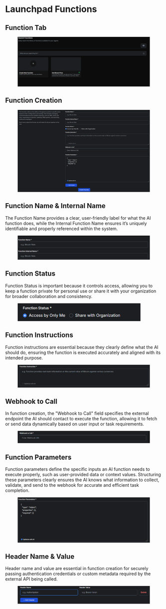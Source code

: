 # Launchpad Functions

## Function Tab

<figure><img src=".gitbook/assets/image (152).png" alt=""><figcaption></figcaption></figure>

## Function Creation

<figure><img src=".gitbook/assets/image (153).png" alt=""><figcaption></figcaption></figure>

## Function Name & Internal Name

The Function Name provides a clear, user-friendly label for what the AI function does, while the Internal Function Name ensures it’s uniquely identifiable and properly referenced within the system.

<figure><img src=".gitbook/assets/image (154).png" alt=""><figcaption></figcaption></figure>

## Function Status

Function Status is important because it controls access, allowing you to keep a function private for personal use or share it with your organization for broader collaboration and consistency.

<figure><img src=".gitbook/assets/image (155).png" alt=""><figcaption></figcaption></figure>

## Function Instructions

Function instructions are essential because they clearly define what the AI should do, ensuring the function is executed accurately and aligned with its intended purpose.

<figure><img src=".gitbook/assets/image (156).png" alt=""><figcaption></figcaption></figure>

## Webhook to Call

In function creation, the "Webhook to Call" field specifies the external endpoint the AI should contact to execute the function, allowing it to fetch or send data dynamically based on user input or task requirements.

<figure><img src=".gitbook/assets/c9ded86d-5c74-430d-bd2e-78c046775344.png" alt=""><figcaption></figcaption></figure>

## Function Parameters

Function parameters define the specific inputs an AI function needs to execute properly, such as user-provided data or context values. Structuring these parameters clearly ensures the AI knows what information to collect, validate, and send to the webhook for accurate and efficient task completion.

<figure><img src=".gitbook/assets/00de5edd-0127-4811-9226-252ad9340285.png" alt=""><figcaption></figcaption></figure>

## Header Name & Value

Header name and value are essential in function creation for securely passing authentication credentials or custom metadata required by the external API being called.

<figure><img src=".gitbook/assets/image (157).png" alt=""><figcaption></figcaption></figure>
